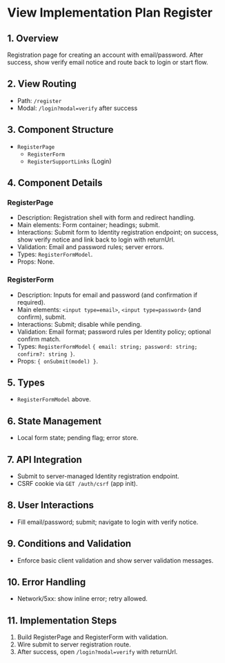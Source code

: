 # View Implementation Plan Register

## 1. Overview
Registration page for creating an account with email/password. After success, show verify email notice and route back to login or start flow.

## 2. View Routing
- Path: `/register`
- Modal: `/login?modal=verify` after success

## 3. Component Structure
- `RegisterPage`
  - `RegisterForm`
  - `RegisterSupportLinks` (Login)

## 4. Component Details
### RegisterPage
- Description: Registration shell with form and redirect handling.
- Main elements: Form container; headings; submit.
- Interactions: Submit form to Identity registration endpoint; on success, show verify notice and link back to login with returnUrl.
- Validation: Email and password rules; server errors.
- Types: `RegisterFormModel`.
- Props: None.

### RegisterForm
- Description: Inputs for email and password (and confirmation if required).
- Main elements: `<input type=email>`, `<input type=password>` (and confirm), submit.
- Interactions: Submit; disable while pending.
- Validation: Email format; password rules per Identity policy; optional confirm match.
- Types: `RegisterFormModel` `{ email: string; password: string; confirm?: string }`.
- Props: `{ onSubmit(model) }`.

## 5. Types
- `RegisterFormModel` above.

## 6. State Management
- Local form state; pending flag; error store.

## 7. API Integration
- Submit to server-managed Identity registration endpoint.
- CSRF cookie via `GET /auth/csrf` (app init).

## 8. User Interactions
- Fill email/password; submit; navigate to login with verify notice.

## 9. Conditions and Validation
- Enforce basic client validation and show server validation messages.

## 10. Error Handling
- Network/5xx: show inline error; retry allowed.

## 11. Implementation Steps
1. Build RegisterPage and RegisterForm with validation.
2. Wire submit to server registration route.
3. After success, open `/login?modal=verify` with returnUrl.

